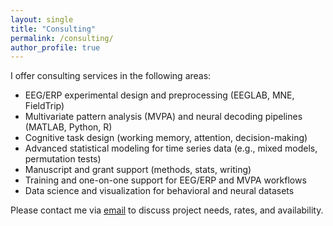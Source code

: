 ```yaml
---
layout: single
title: "Consulting"
permalink: /consulting/
author_profile: true
---
```


I offer consulting services in the following areas:

- EEG/ERP experimental design and preprocessing (EEGLAB, MNE, FieldTrip)
- Multivariate pattern analysis (MVPA) and neural decoding pipelines (MATLAB, Python, R)
- Cognitive task design (working memory, attention, decision-making)
- Advanced statistical modeling for time series data (e.g., mixed models, permutation tests)
- Manuscript and grant support (methods, stats, writing)
- Training and one-on-one support for EEG/ERP and MVPA workflows
- Data science and visualization for behavioral and neural datasets

Please contact me via [email](carlos.daniel.carrasco96@gmail.com) to discuss project needs, rates, and availability.